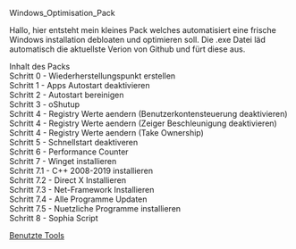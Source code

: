 Windows_Optimisation_Pack

Hallo, hier entsteht mein kleines Pack welches automatisiert eine frische Windows installation debloaten und optimieren soll.
Die .exe Datei läd automatisch die aktuellste Verion von Github und fürt diese aus.

Inhalt des Packs <br>
Schritt 0   - Wiederherstellungspunkt erstellen   <br>
Schritt 1   - Apps Autostart deaktivieren             <br>
Schritt 2   - Autostart bereinigen              <br>
Schritt 3   - oShutup      <br>
Schritt 4   - Registry Werte aendern (Benutzerkontensteuerung deaktivieren) <br>
Schritt 4   - Registry Werte aendern (Zeiger Beschleunigung deaktivieren) <br>
Schritt 4   - Registry Werte aendern (Take Ownership)   <br>
Schritt 5   - Schnellstart deaktiveren    <br>
Schritt 6   - Performance Counter                      
Schritt 7   - Winget installieren                                 
Schritt 7.1 - C++ 2008-2019 installieren                         
Schritt 7.2 - Direct X Installieren                        
Schritt 7.3 - Net-Framework Installieren                    
Schritt 7.4 - Alle Programme Updaten                           
Schritt 7.5 - Nuetzliche Programme installieren                 
Schritt 8   - Sophia Script

<a href="https://github.com/Marvin700/Windows_Optimisation_Pack/wiki/Benutzte-Tools">Benutzte Tools</a>
